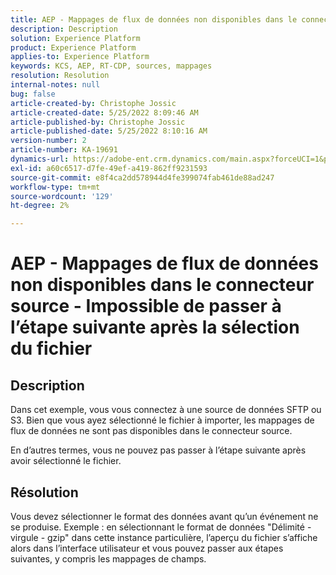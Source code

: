 ```yaml
---
title: AEP - Mappages de flux de données non disponibles dans le connecteur source - Impossible de passer à l’étape suivante après la sélection du fichier
description: Description
solution: Experience Platform
product: Experience Platform
applies-to: Experience Platform
keywords: KCS, AEP, RT-CDP, sources, mappages
resolution: Resolution
internal-notes: null
bug: false
article-created-by: Christophe Jossic
article-created-date: 5/25/2022 8:09:46 AM
article-published-by: Christophe Jossic
article-published-date: 5/25/2022 8:10:16 AM
version-number: 2
article-number: KA-19691
dynamics-url: https://adobe-ent.crm.dynamics.com/main.aspx?forceUCI=1&pagetype=entityrecord&etn=knowledgearticle&id=94939e04-02dc-ec11-a7b6-0022480b01c6
exl-id: a60c6517-d7fe-49ef-a419-862ff9231593
source-git-commit: e8f4ca2dd578944d4fe399074fab461de88ad247
workflow-type: tm+mt
source-wordcount: '129'
ht-degree: 2%

---
```


# AEP - Mappages de flux de données non disponibles dans le connecteur source - Impossible de passer à l’étape suivante après la sélection du fichier

## Description


Dans cet exemple, vous vous connectez à une source de données SFTP ou S3. Bien que vous ayez sélectionné le fichier à importer, les mappages de flux de données ne sont pas disponibles dans le connecteur source.

En d’autres termes, vous ne pouvez pas passer à l’étape suivante après avoir sélectionné le fichier.




## Résolution


Vous devez sélectionner le format des données avant qu’un événement ne se produise.
Exemple : en sélectionnant le format de données &quot;Délimité - virgule - gzip&quot; dans cette instance particulière, l’aperçu du fichier s’affiche alors dans l’interface utilisateur et vous pouvez passer aux étapes suivantes, y compris les mappages de champs.
